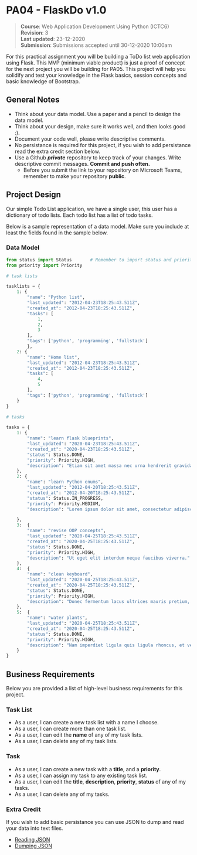 # PA04 - FlaskDo v1.0

> **Course**: Web Application Development Using Python (ICTC6)  
> **Revision**: 3  
> **Last updated**: 23-12-2020  
> **Submission**: Submissions accepted until 30-12-2020 10:00am  

For this practical assignment you will be building a ToDo list web application using Flask. This MVP (minimum viable product) is just a proof of concept for the next project you will be building for PA05. This project will help you solidify and test your knowledge in the Flask basics, session concepts and basic knowledge of Bootstrap. 

## General Notes

* Think about your data model. Use a paper and a pencil to design the data model.
* Think about your design, make sure it works well, and then looks good :).
* Document your code well, please write descriptive comments.
* No persistance is required for this project, if you wish to add persistance read the extra credit section below.
* Use a Github ***private*** repository to keep track of your changes. Write descriptive commit messages. **Commit and push often.**
  * Before you submit the link to your repository on Microsoft Teams, remember to make your repository **public**.

## Project Design

Our simple Todo List application, we have a single user, this user has a dictionary of todo lists. Each todo list has a list of todo tasks.

Below is a sample representation of a data model. Make sure you include at least the fields found in the sample below.

### Data Model

```python
from status import Status       # Remember to import status and priority from the provided files
from priority import Priority

# task lists

tasklists = {
    1: {
        "name": "Python list",
        "last_updated": "2012-04-23T18:25:43.511Z",
        "created_at": "2012-04-23T18:25:43.511Z",
        "tasks": [
            1,
            2,
            3
        ],
        "tags": ['python', 'programming', 'fullstack']
        },
    2: {
        "name": "Home list",
        "last_updated": "2012-04-23T18:25:43.511Z",
        "created_at": "2012-04-23T18:25:43.511Z",
        "tasks": [
            4,
            5
        ],
        "tags": ['python', 'programming', 'fullstack']
    }
}

# tasks

tasks = {
    1: {
        "name": "learn flask blueprints",
        "last_updated": "2020-04-23T18:25:43.511Z",
        "created_at": "2020-04-23T18:25:43.511Z",
        "status": Status.DONE,
        "priority": Priority.HIGH,
        "description": "Etiam sit amet massa nec urna hendrerit gravida et sed ipsum."
    },
    2: {
        "name": "learn Python enums",
        "last_updated": "2012-04-20T18:25:43.511Z",
        "created_at": "2012-04-20T18:25:43.511Z",
        "status": Status.IN_PROGRESS,
        "priority": Priority.MEDIUM,
        "description": "Lorem ipsum dolor sit amet, consectetur adipiscing elit."

    },
    3:  {
        "name": "revise OOP concepts",
        "last_updated": "2020-04-25T18:25:43.511Z",
        "created_at": "2020-04-25T18:25:43.511Z",
        "status": Status.DONE,
        "priority": Priority.HIGH,
        "description": "Ut eget elit interdum neque faucibus viverra."
    },
    4:  {
        "name": "clean keyboard",
        "last_updated": "2020-04-25T18:25:43.511Z",
        "created_at": "2020-04-25T18:25:43.511Z",
        "status": Status.DONE,
        "priority": Priority.HIGH,
        "description": "Donec fermentum lacus ultrices mauris pretium, sit amet placerat felis dictum."
    },
    5:  {
        "name": "water plants",
        "last_updated": "2020-04-25T18:25:43.511Z",
        "created_at": "2020-04-25T18:25:43.511Z",
        "status": Status.DONE,
        "priority": Priority.HIGH,
        "description": "Nam imperdiet ligula quis ligula rhoncus, et vehicula sem consectetur."
    }
}
```

## Business Requirements

Below you are provided a list of high-level business requirements for this project.

### Task List
* As a user, I can create a new task list with a name I choose.
* As a user, I can create more than one task list.
* As a user, I can edit the **name** of any of my task lists.
* As a user, I can delete any of my task lists.

### Task
* As a user, I can create a new task with a **title**, and a **priority**.
* As a user, I can assign my task to any existing task list.
* As a user, I can edit the **title**, **description**, **priority**, **status** of any of my tasks.
* As a user, I can delete any of my tasks.

### Extra Credit

If you wish to add basic persistance you can use JSON to dump and read your data into text files.

* [Reading JSON](https://www.geeksforgeeks.org/read-json-file-using-python/)
* [Dumping JSON](https://www.geeksforgeeks.org/json-dumps-in-python/)